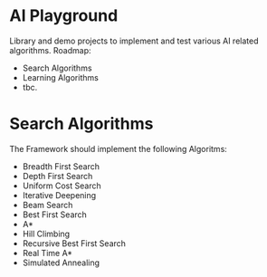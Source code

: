 AI Playground
=============

Library and demo projects to implement and test various AI related algorithms. Roadmap:

* Search Algorithms
* Learning Algorithms
* tbc.

# Search Algorithms

The Framework should implement the following Algoritms:

* Breadth First Search
* Depth First Search
* Uniform Cost Search
* Iterative Deepening
* Beam Search
* Best First Search
* A*
* Hill Climbing
* Recursive Best First Search
* Real Time A*
* Simulated Annealing